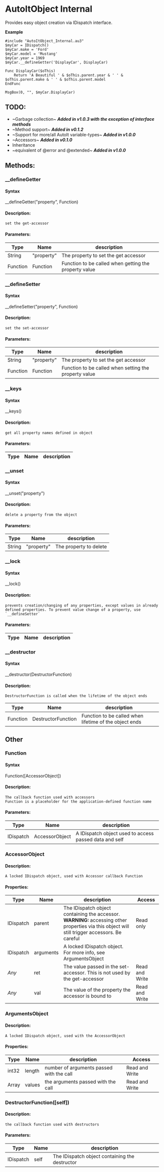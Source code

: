 # AutoItObject Internal
Provides easy object creation via IDispatch interface.

**Example**
```
#include "AutoItObject_Internal.au3"
$myCar = IDispatch()
$myCar.make = 'Ford'
$myCar.model = 'Mustang'
$myCar.year = 1969
$myCar.__defineGetter('DisplayCar', DisplayCar)

Func DisplayCar($oThis)
	Return 'A Beautiful ' & $oThis.parent.year & ' ' & $oThis.parent.make & ' ' & $oThis.parent.model
EndFunc

MsgBox(0, "", $myCar.DisplayCar)
```

## **TODO:**
* ~Garbage collection~ **_Added in v1.0.3 with the exception of interface methods_**
* ~Method support~ **_Added in v0.1.2_**
* ~Support for more/all AutoIt variable-types~ **_Added in v1.0.0_**
* ~Accessors~ **_Added in v0.1.0_**
* Inheritance
* ~equivalent of @error and @extended~ **_Added in v1.0.0_**


## **Methods:**

### __defineGetter

#### **Syntax**

__defineGetter("property", Function)

#### **Description:**

	set the get-accessor

#### **Parameters:**

Type | Name | description
--- | --- | ---
String | "property" | The property to set the get accessor
Function | Function | Function to be called when getting the property value

### __defineSetter

#### **Syntax**

__defineSetter("property", Function)

#### **Description:**

	set the set-accessor

#### **Parameters:**

Type | Name | description
--- | --- | ---
String | "property" | The property to set the get accessor
Function | Function | Function to be called when setting the property value

### __keys

#### **Syntax**

__keys()

#### **Description:**

	get all property names defined in object

#### **Parameters:**

Type | Name | description
--- | --- | ---

### __unset

#### **Syntax**

__unset("property")

#### **Description:**

	delete a property from the object

#### **Parameters:**

Type | Name | description
--- | --- | ---
String | "property" | The property to delete

### __lock

#### **Syntax**

__lock()

#### **Description:**

	prevents creation/changing of any properties, except values in already defined properties. To prevent value change of a property, use `__defineSetter`

#### **Parameters:**

Type | Name | description
--- | --- | ---

### __destructor

#### **Syntax**

__destructor(DestructorFunction)

#### **Description:**

	DestructorFunction is called when the lifetime of the object ends

Type | Name | description
--- | --- | ---
Function | DestructorFunction | Function to be called when lifetime of the object ends

## **Other**

### Function

#### **Syntax**

Function([AccessorObject])

#### **Description:**

	The callback function used with accessors
	Function is a placeholder for the application-defined function name
	
#### **Parameters:**

Type | Name | description
--- | --- | ---
IDispatch | AccessorObject | A IDispatch object used to access passed data and self

### AccessorObject

#### **Description:**

	A locked IDispatch object, used with Accessor callback Function
	
#### **Properties:**

Type | Name | description | Access
--- | --- | --- | ---
IDispatch | parent | The IDispatch object containing the accessor.<br/>**WARNING:** accessing other properties via this object will still trigger accessors. Be careful | Read only
IDispatch | arguments | A locked IDispatch object.<br />For more info, see ArgumentsObject
*Any* | ret | The value passed in the set-accessor. This is not used by the get-accessor | Read and Write
*Any* | val | The value of the property the accessor is bound to | Read and Write

### ArgumentsObject

#### **Description:**

	A locked IDispatch object, used with the AccessorObject

#### **Properties:**

Type | Name | description | Access
--- | --- | --- | ---
int32 | length | number of arguments passed with the call | Read and Write
Array | values | the arguments passed with the call | Read and Write

### DestructorFunction([self])

#### **Description:**

	the callback function used with destructors

#### **Parameters:**

Type | Name | description
--- | --- | ---
IDispatch | self | The IDispatch object containing the destructor
